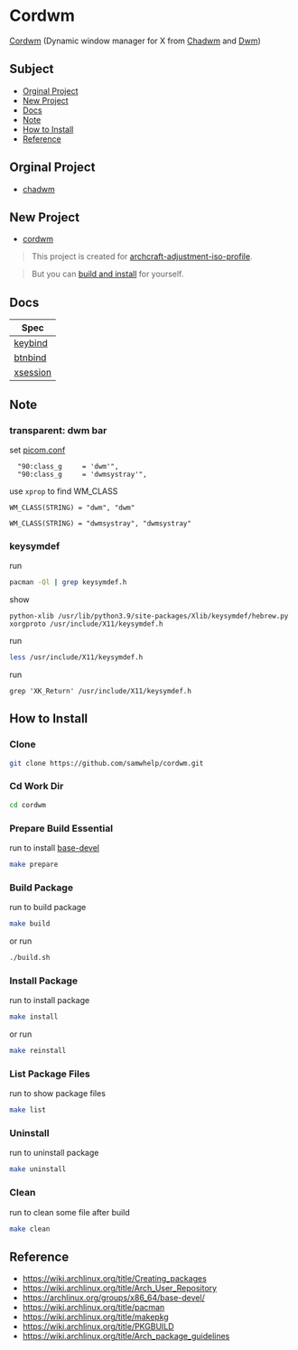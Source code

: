 
# Cordwm

[Cordwm](https://github.com/samwhelp/cordwm) (Dynamic window manager for X from [Chadwm](https://github.com/siduck76/chadwm) and [Dwm](https://aur.archlinux.org/packages/dwm/))

## Subject

* [Orginal Project](#orginal-project)
* [New Project](#new-project)
* [Docs](#docs)
* [Note](#note)
* [How to Install](#how-to-install)
* [Reference](#reference)


## Orginal Project

* [chadwm](https://github.com/siduck76/chadwm)


## New Project

* [cordwm](https://github.com/samwhelp/cordwm)

> This project is created for [archcraft-adjustment-iso-profile](https://github.com/samwhelp/archcraft-adjustment-iso-profile/blob/main/iso-profile/openbox/adjustment-openbox-with-tint/profile/packages.x86_64#L768).

> But you can [build and install](#how-to-install) for yourself.

## Docs

| Spec |
| --- |
| [keybind](asset/usr/share/cordwm/docs/spec-keybind.md) |
| [btnbind](asset/usr/share/cordwm/docs/spec-btnbind.md) |
| [xsession](asset/usr/share/cordwm/docs/spec-boot.md) |


## Note

### transparent: dwm bar

set [picom.conf](asset/usr/share/cordwm/config/cordwm/share/style-profile/main/picom/picom.conf#L231)

```
  "90:class_g     = 'dwm'",
  "90:class_g     = 'dwmsystray'",
```

use `xprop` to find WM_CLASS

```
WM_CLASS(STRING) = "dwm", "dwm"
```

```
WM_CLASS(STRING) = "dwmsystray", "dwmsystray"
```

### keysymdef

run

``` sh
pacman -Ql | grep keysymdef.h
```

show

```
python-xlib /usr/lib/python3.9/site-packages/Xlib/keysymdef/hebrew.py
xorgproto /usr/include/X11/keysymdef.h
```

run

``` sh
less /usr/include/X11/keysymdef.h
```


run

```
grep 'XK_Return' /usr/include/X11/keysymdef.h
```


## How to Install

### Clone

``` sh
git clone https://github.com/samwhelp/cordwm.git
```

### Cd Work Dir

``` sh
cd cordwm
```

### Prepare Build Essential

run to install [base-devel](https://archlinux.org/groups/x86_64/base-devel/)

``` sh
make prepare
```

### Build Package

run to build package

``` sh
make build
```

or run

``` sh
./build.sh
```

### Install Package


run to install package

``` sh
make install
```

or run

``` sh
make reinstall
```

### List Package Files

run to show package files

``` sh
make list
```

### Uninstall

run to uninstall package

``` sh
make uninstall
```

### Clean

run to clean some file after build

``` sh
make clean
```


## Reference

* https://wiki.archlinux.org/title/Creating_packages
* https://wiki.archlinux.org/title/Arch_User_Repository
* https://archlinux.org/groups/x86_64/base-devel/
* https://wiki.archlinux.org/title/pacman
* https://wiki.archlinux.org/title/makepkg
* https://wiki.archlinux.org/title/PKGBUILD
* https://wiki.archlinux.org/title/Arch_package_guidelines
